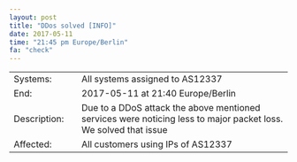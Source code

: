 ```yaml
---
layout: post
title: "DDos solved [INFO]"
date: 2017-05-11
time: "21:45 pm Europe/Berlin"
fa: "check"
---
```


|                    |   |                                                                      |
|--------------------|---|----------------------------------------------------------------------|
| Systems:           |   | All systems assigned to AS12337                                                         |
| End:               |   | 2017-05-11 at 21:40 Europe/Berlin                          | 
| Description:       |   | Due to a DDoS attack the above mentioned services were noticing less to major packet loss. We solved that issue |
| Affected:          |   | All customers using IPs of AS12337                                                  |
